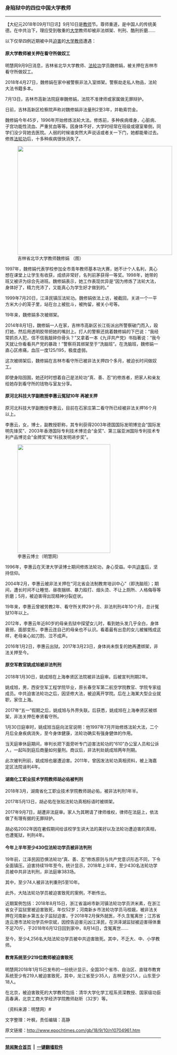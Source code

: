 ### 身陷狱中的四位中国大学教师
------------------------

<p>【大纪元2018年09月11日讯】9月10日是<a href="http://www.epochtimes.com/gb/tag/%E6%95%99%E5%B8%88.html">教师</a>节。尊师重道，是中国人的传统美德。在中共治下，理应受到敬重的<a href="http://www.epochtimes.com/gb/tag/%E5%A4%A7%E5%AD%A6.html">大学</a>教师却被非法绑架、判刑、酷刑折磨……</p>
<p>以下仅举四例近期被中共<a href="http://www.epochtimes.com/gb/tag/%E8%BF%AB%E5%AE%B3.html">迫害</a>的<a href="http://www.epochtimes.com/gb/tag/%E5%A4%A7%E5%AD%A6.html">大学</a><a href="http://www.epochtimes.com/gb/tag/%E6%95%99%E5%B8%88.html">教师</a>遭遇：</p>
<h4>原大学教师被关押在看守所做奴工</h4>
<p>明慧网9月9日消息，吉林省北华大学教师、<a href="http://www.epochtimes.com/gb/tag/%E6%B3%95%E8%BD%AE%E5%8A%9F.html">法轮功</a>学员魏修娟，被关押在吉林市看守所做奴工。</p>
<p>2018年4月27日，魏修娟在家中被警察非法入室绑架。警察劫走私人物品，法轮大法书籍多本。</p>
<p>7月13日，吉林市高新法院庭审魏修娟，法院不准律师或家属做无罪辩护。</p>
<p>日前，吉林高新区检察院声称对魏修娟非法量刑2至3年，并勒索罚金。</p>
<p>魏修娟今年45岁，1996年开始修炼法轮大法。修炼前，多种疾病缠身，心脏病、子宫功能性流血、严重贫血等等。因身体不好，大学时经常在班级或寝室晕倒，同学们没少背她去医院。人弱的时候谁突然大声说话或者关一下门，她都能晕过去。修炼<a href="http://www.epochtimes.com/gb/tag/%E6%B3%95%E8%BD%AE%E5%8A%9F.html">法轮功</a>后，十多种疾病很快消失了。</p>
<figure style="width: 500px" class="wp-caption aligncenter"><a href="http://www.minghui.org/mh/article_images/2018-7-22-201037-1.jpg"><img class="size-large" src="http://www.minghui.org/mh/article_images/2018-7-22-201037-1.jpg" width="500" height="351" /></a><figcaption class="wp-caption-text">吉林省北华大学教师魏修娟 （图）</figcaption></figure>
<p>1997年，魏修娟代表学校参加全市青年教师基本功大赛，她不计个人名利，真心想在课堂上让学生有收获，成绩非常好，名列前茅获得一等奖。1998年，她带的班又被评为综合先进班。魏修娟表示，她工作表现优异是“因为修炼了法轮大法，身体好了，精力充沛了，又能真心为学生好才做到的。”</p>
<p>1999年7月20日，江泽民镇压法轮功。魏修娟依法上访，被截回，关进一个一平方米大小的笼子里，站在台上被批斗，被拘留，被关小号等。</p>
<p>19年来，魏修娟多次被绑架。</p>
<p>2014年8月1日，魏修娟一人在家，吉林市高新区长江街派出所警察破门而入，殴打她，然后用透明胶带把她的嘴封上。打人的警察还挑着魏修娟的下巴说：“我经常抓杀人犯，信不信我敲碎你骨头？”又拿着一本《九评共产党》书指著说：“我今天就让你看看共产党的暴政！”警察将其绑架至于“洗脑班”。在洗脑班，魏修娟一直心区疼痛，血压一度125/195，极度虚弱。</p>
<p>这次被绑架后，魏修娟在吉林市看守所已被非法关押四个多月，被迫长时间做奴工。</p>
<p>即使身陷囹圄，她还时时想着自己是法轮功“真、善、忍”的修炼者，把家人和亲友给她存到看守所的钱物与室友分享。</p>
<h4>原河北科技大学副教授李惠云冤狱10年 再被关押</h4>
<p>原河北科技大学副教授李惠云，目前在石家庄第二看守所已经被非法关押16个月以上。</p>
<p>李惠云，女，博士，副教授职称，其专利获得2003年德国国际发明博览会“国际发明先锋奖”、2003年香港国际专利技术博览会“金奖”、第三届亚洲国际专利技术专利产品博览会“金牌奖”和“科技发明进步奖”。</p>
<figure style="width: 300px" class="wp-caption aligncenter"><a href="http://www.minghui.org/mh/article_images/2018-1-13-hebei-shijiazhuang-lihuiyun-01.jpg"><img class="size-large" src="http://www.minghui.org/mh/article_images/2018-1-13-hebei-shijiazhuang-lihuiyun-01.jpg" width="300" height="350" /></a><figcaption class="wp-caption-text">李惠云博士（明慧网）</figcaption></figure>
<p>1996年，李惠云在天津大学读博士期间修炼法轮功，身心受益。中共<a href="http://www.epochtimes.com/gb/tag/%E8%BF%AB%E5%AE%B3.html">迫害</a>后，坚持信仰。</p>
<p>2004年2月，李惠云被非法关押在“河北省会法制教育培训中心”（即洗脑班）；期间，遭长时间不让睡觉、昼夜捆绑、暴力殴打、烟头烫、不让上厕所、人格侮辱等折磨；5月，被迫害得出现精神分裂症状。</p>
<p>19年来，李惠云曾被劳教2年、看守所关押29个月、非法判刑4年10个月，总计冤狱10年以上。</p>
<p>2012年，李惠云年近80岁的母亲去狱中探望女儿时，看到她头发几乎全白，身体衰弱，面部变形。李惠云连自己的母亲也不认识。看着最有出息的女儿被摧残成这样，老母亲心如刀割、泣不成声。</p>
<p>2016年1月2日，李惠云出狱。2017年3月23日，身体尚未恢复的她再遭绑架，非法关押至今。</p>
<h4>原空军教官姚成旭被非法判刑</h4>
<p>2018年1月30日，姚成旭在上海奉贤区法院被非法庭审。后被宣判刑期2年。</p>
<p>姚成旭，男，西安空军工程学院毕业，原长春空军第二航空学院教官、学院专家组成员。中共迫害法轮功之后，因坚修大法，被迫离开学院。后在上海某大型企业就职，家住上海。</p>
<p>2017年“五一”假期之后，姚成旭与外界失联。后获悉，姚成旭在上海奉贤区被绑架，非法关押在奉贤看守所。</p>
<p>1月30日庭审时，姚成旭当庭向法官说明：他1997年7月开始修炼法轮大法，二个月后全身疾病消失，至今身体健康，法轮功确实有强身健体的作用。</p>
<p>当天庭审休庭期间，审判长把下面旁听专门迫害法轮功的“610”办公室人员和公诉人，一起叫到庭后商量如何量刑。商议后，非法判处姚成旭两年刑期。</p>
<p>此次被判刑前，姚成旭也屡遭迫害。2011年，曾因发法轮功真相资料，被上海嘉定区法院诬判4年。</p>
<h4>湖南化工职业技术学院教师胡必佑被判刑</h4>
<p>2018年3月，湖南省化工职业技术学院教师胡必佑，被非法判刑1年半。</p>
<p>2017年5月13日，胡必佑在张贴法轮功真相标语时被绑架。</p>
<p>2017年9月7日，胡遭非法庭审。家人为其聘请了律师维权，律师在法庭上，依法做了有理有据的无罪辩护。</p>
<p>胡必佑2002年因在暑假期间给该校学生讲大法的美好以及法轮功遭迫害的真相，也遭冤狱，判刑4年。</p>
<h4>今年上半年至少430位法轮功学员被非法判刑</h4>
<p>19年前，江泽民因恐惧法轮功“真、善、忍”修炼原则与共产党意识形态不同，下令全面镇压。迫害持续19年至今。统计显示，2018年上半年，至少430名法轮功学员被中共非法判刑，非法庭审383场。</p>
<p>其中，至少74人被非法判重刑5至10年。</p>
<p>此外，大陆法轮功学员被迫害致死的案例，不断传出。</p>
<p>近期案例包括：2018年8月15日，浙江省温岭市新河镇法轮功学员洪米素，在浙江省女子监狱里被迫害致死，年仅52岁；河南新乡市法轮功学员马桂娥，被非法关押在河南新乡第五女子监狱迫害，于2018年2月保外就医，不久含冤离世；江苏省连云港市法轮功学员仲崇斌，因控告迫害元凶江泽民，在洪泽湖监狱被迫害得体重不足70斤，于2018年6月12日回到家中，8月14日，含冤离世……</p>
<p>至今，至少4,256名大陆法轮功学员被中共迫害致死。其中，不乏大、中、小学教师。</p>
<h4>教育系统至少219位教师被迫害致死</h4>
<p>明慧网2018年1月15日发布的一份统计显示，全国30个省市、自治区、直辖市教育系统至少有219人被迫害致死，其中，龙江省至少35人，吉林至少21人，山东至少18人。</p>
<p>在北京，被迫害致死的大学教师包括：清华大学化学工程系资深教授、国家级功臣高春满，北京工商大学经济学院教师赵昕（32岁）等。</p>
<p>（资料来源：明慧网）#</p>
<p>文字整理：叶枫，责任编辑：高静</p>

原文链接：http://www.epochtimes.com/gb/18/9/10/n10704961.htm


------------------------
#### [禁闻聚合首页](https://github.com/gfw-breaker/banned-news/blob/master/README.md) &nbsp;|&nbsp;  [一键翻墙软件](https://github.com/gfw-breaker/nogfw/blob/master/README.md)